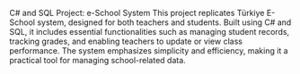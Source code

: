 C# and SQL Project: e-School System
This project replicates Türkiye E-School system, designed for both teachers and students. Built using C# and SQL, it includes essential functionalities such as managing student records, tracking grades, and enabling teachers to update or view class performance. The system emphasizes simplicity and efficiency, making it a practical tool for managing school-related data.
